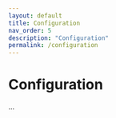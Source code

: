 ```yaml
---
layout: default
title: Configuration
nav_order: 5
description: "Configuration"
permalink: /configuration
---
```


# Configuration
...